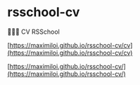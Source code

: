 # rsschool-cv

👨🏻‍💻 CV RSSchool

[https://maximiloi.github.io/rsschool-cv/cv](https://maximiloi.github.io/rsschool-cv/cv)

[https://maximiloi.github.io/rsschool-cv/](https://maximiloi.github.io/rsschool-cv/)
